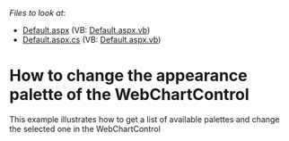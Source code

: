<!-- default file list -->
*Files to look at*:

* [Default.aspx](./CS/WebApplication1/Default.aspx) (VB: [Default.aspx.vb](./VB/WebApplication1/Default.aspx.vb))
* [Default.aspx.cs](./CS/WebApplication1/Default.aspx.cs) (VB: [Default.aspx.vb](./VB/WebApplication1/Default.aspx.vb))
<!-- default file list end -->
# How to change the appearance palette of the WebChartControl 


<p>This example illustrates how to get a list of available palettes and change the selected one in the WebChartControl</p>

<br/>



